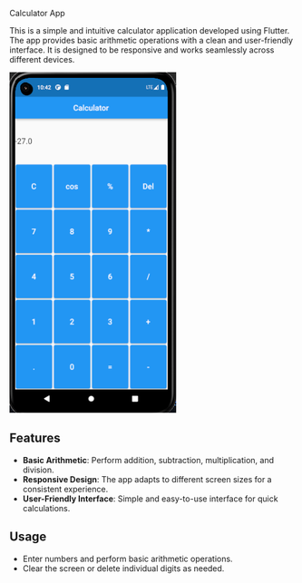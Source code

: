  Calculator App

This is a simple and intuitive calculator application developed using Flutter. The app provides basic arithmetic operations with a clean and user-friendly interface. It is designed to be responsive and works seamlessly across different devices.

![Calculator App Screenshot](https://github.com/YaraGaber/calculator-APP/blob/master/assets/Calculator.PNG)

## Features

- **Basic Arithmetic**: Perform addition, subtraction, multiplication, and division.
- **Responsive Design**: The app adapts to different screen sizes for a consistent experience.
- **User-Friendly Interface**: Simple and easy-to-use interface for quick calculations.


## Usage

- Enter numbers and perform basic arithmetic operations.
- Clear the screen or delete individual digits as needed.

